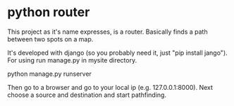 # python router
This project as it's name expresses, is a router. Basically finds a path
between two spots on a map.

It's developed with django (so you probably need it, just "pip install jango").
For using run manage.py in mysite directory.

python manage.py runserver

Then go to a browser and go to your local ip (e.g. 127.0.0.1:8000).
Next choose a source and destination and start pathfinding.
<!-- https://github.com/mohsenbeygi/map-project/tree/master/mysite

![alt text](https://raw.githubusercontent.com/username/projectname/branch/path/to/img.png)           -->
